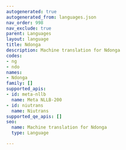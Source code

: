 ```yaml
---
autogenerated: true
autogenerated_from: languages.json
nav_order: 998
nav_exclude: true
parent: Languages
layout: language
title: Ndonga
description: Machine translation for Ndonga
codes:
- ng
- ndo
names:
- Ndonga
family: []
supported_apis:
- id: meta-nllb
  name: Meta NLLB-200
- id: niutrans
  name: Niutrans
supported_qe_apis: []
seo:
  name: Machine translation for Ndonga
  type: Language

---
```



